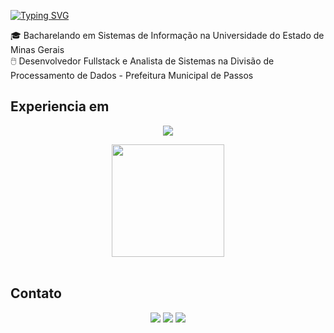  [![Typing SVG](https://readme-typing-svg.demolab.com?font=Fira+Code&pause=1000&color=FF6E96&center=true&random=false&width=500&lines=Olá,+meu+nome+é+Nathan+Marques.;Seja+bem-vindo(a)+ao+meu+perfil+GitHub!+%F0%9F%91%8B)](https://git.io/typing-svg)

🎓 Bacharelando em Sistemas de Informação na Universidade do Estado de Minas Gerais <br/>
🖱️ Desenvolvedor Fullstack e Analista de Sistemas na Divisão de Processamento de Dados - Prefeitura Municipal de Passos

## Experiencia em
<div>
  <p align="center">
  <a href="https://skillicons.dev">
    <img src="https://skillicons.dev/icons?i=c,cpp,cs,js,py,bash,dotnet,nodejs,nextjs,react,mysql,sqlite,express,docker,firebase,html,css,figma,replit,ubuntu&perline=5" />
  </a>
</p>
</div>


<div align="center">
<a href="https://github.com/NathanMars">
    <img loading="lazy" height="180em" src="https://github-readme-stats.vercel.app/api/top-langs/?username=NathanMars&layout=compact&langs_count=7&theme=dracula"/>
  </a> 
</div>
<br/>


## Contato
<div align="center">
<a href="https://instagram.com/nathnmarques2" target="_blank"><img loading="lazy" src="https://img.shields.io/badge/-Instagram-%23E4405F?style=for-the-badge&logo=instagram&logoColor=white" target="_blank"></a>
<a href = "mailto:nathanmarques.silva@gmail.com"><img loading="lazy" src="https://img.shields.io/badge/Gmail-D14836?style=for-the-badge&logo=gmail&logoColor=white" target="_blank"></a>
<a href="https://www.linkedin.com/in/nathan-marques-b0402b208"><img src="https://img.shields.io/badge/-LinkedIn-%230077B5?style=for-the-badge&logo=linkedin&logoColor=white" target="_blank"></a>  
</div>
